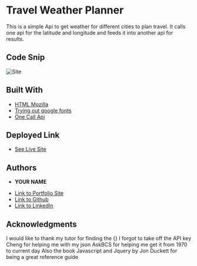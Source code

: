 # Travel Weather Planner

This is a simple Api to get weather for different cities to plan travel. It calls one api for the latitude
and longitude and feeds it into another api for results.

## Code Snip
![Site](./images/snip.png)



## Built With
 
* [HTML Mozilla](https://developer.mozilla.org/en-US/docs/Web/API/Window/localStorage)
* [Trying out google fonts](https://fonts.google.com/)
* [One Call Api](https://openweathermap.org/api/one-call-api)

## Deployed Link

* [See Live Site](https://alix1713.github.io/travelweather/)


## Authors

* **YOUR NAME** 

- [Link to Portfolio Site](#)
- [Link to Github](https://github.com/alix1713)
- [Link to LinkedIn](https://www.linkedin.com/in/alix1713/)

## Acknowledgments

I would like to thank my tutor for finding the {} I forgot to take off the API key
Cheng for helping me with my json 
AskBCS for helping me get it from 1970 to current day
Also the book Javascript and Jquery by Jon Duckett for being a great reference guide

